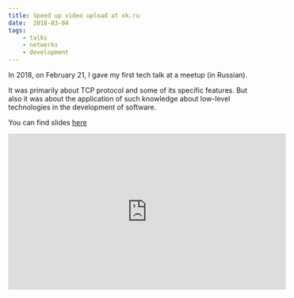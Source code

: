 ```yaml
---
title: Speed up video upload at ok.ru
date:  2018-03-04
tags:
    - talks
    - networks
    - development
---
```


In 2018, on February 21, I gave my first tech talk at a meetup (in Russian).

It was primarily about TCP protocol and some of its specific features. But also it was about the application of such knowledge about low-level technologies in the development of software.

You can find slides [here](https://speakerdeck.com/dsdolzhenko/kak-ia-uskorial-zaghruzku-vidieo-v-ok-dot-ru)

<iframe width="560" height="315" src="https://www.youtube.com/embed/vmSsEmwh9k4" frameborder="0" allow="autoplay; encrypted-media" allowfullscreen></iframe>
